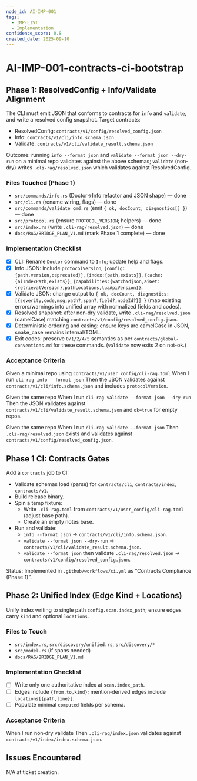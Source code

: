 ```yaml
---
node_id: AI-IMP-001
tags:
  - IMP-LIST
  - Implementation
confidence_score: 0.8
created_date: 2025-09-10
---
```


# AI-IMP-001-contracts-ci-bootstrap

## Phase 1: ResolvedConfig + Info/Validate Alignment
<!-- Define the Current issue, it's scope, and intended remediation -->
<!-- Define a single, measurable outcome. What specific state means we are done? -->
<!-- Link to project docs as relevant or present (eg, adr, imp, log) -->
The CLI must emit JSON that conforms to contracts for `info` and `validate`, and write a resolved config snapshot. Target contracts:
- ResolvedConfig: `contracts/v1/config/resolved_config.json`
- Info: `contracts/v1/cli/info.schema.json`
- Validate: `contracts/v1/cli/validate_result.schema.json`

Outcome: running `info --format json` and `validate --format json --dry-run` on a minimal repo validates against the above schemas; `validate` (non-dry) writes `.cli-rag/resolved.json` which validates against ResolvedConfig.

### Files Touched (Phase 1)
- `src/commands/info.rs` (Doctor→Info refactor and JSON shape) — done
- `src/cli.rs` (rename wiring, flags) — done
- `src/commands/validate_cmd.rs` (emit `{ ok, docCount, diagnostics[] }`) — done
- `src/protocol.rs` (ensure `PROTOCOL_VERSION`; helpers) — done
- `src/index.rs` (write `.cli-rag/resolved.json`) — done
- `docs/RAG/BRIDGE_PLAN_V1.md` (mark Phase 1 complete) — done

### Implementation Checklist
- [x] CLI: Rename `Doctor` command to `Info`; update help and flags.
- [x] Info JSON: include `protocolVersion`, `{config:{path,version,deprecated}}`, `{index:{path,exists}}`, `{cache:{aiIndexPath,exists}}`, `{capabilities:{watchNdjson,aiGet:{retrievalVersion},pathLocations,luaApiVersion}}`.
- [x] Validate JSON: change output to `{ ok, docCount, diagnostics:[{severity,code,msg,path?,span?,field?,nodeId?}] }` (map existing errors/warnings into unified array with normalized fields and codes).
- [x] Resolved snapshot: after non‑dry validate, write `.cli-rag/resolved.json` (camelCase) matching `contracts/v1/config/resolved_config.json`.
- [x] Deterministic ordering and casing: ensure keys are camelCase in JSON, snake_case remains internal/TOML.
- [x] Exit codes: preserve `0/1/2/4/5` semantics as per `contracts/global-conventions.md` for these commands. (`validate` now exits 2 on not-ok.)

### Acceptance Criteria
Given a minimal repo using `contracts/v1/user_config/cli-rag.toml`
When I run `cli-rag info --format json`
Then the JSON validates against `contracts/v1/cli/info.schema.json` and includes `protocolVersion`.

Given the same repo
When I run `cli-rag validate --format json --dry-run`
Then the JSON validates against `contracts/v1/cli/validate_result.schema.json` and `ok=true` for empty repos.

Given the same repo
When I run `cli-rag validate --format json`
Then `.cli-rag/resolved.json` exists and validates against `contracts/v1/config/resolved_config.json`.

## Phase 1 CI: Contracts Gates
Add a `contracts` job to CI:
- Validate schemas load (parse) for `contracts/cli`, `contracts/index`, `contracts/v1`.
- Build release binary.
- Spin a temp fixture:
  - Write `.cli-rag.toml` from `contracts/v1/user_config/cli-rag.toml` (adjust base path).
  - Create an empty notes base.
- Run and validate:
  - `info --format json` → `contracts/v1/cli/info.schema.json`.
  - `validate --format json --dry-run` → `contracts/v1/cli/validate_result.schema.json`.
  - `validate --format json` then validate `.cli-rag/resolved.json` → `contracts/v1/config/resolved_config.json`.

Status: Implemented in `.github/workflows/ci.yml` as “Contracts Compliance (Phase 1)”.

## Phase 2: Unified Index (Edge Kind + Locations)
Unify index writing to single path `config.scan.index_path`; ensure edges carry `kind` and optional `locations`.

### Files to Touch
- `src/index.rs`, `src/discovery/unified.rs`, `src/discovery/*`
- `src/model.rs` (if spans needed)
- `docs/RAG/BRIDGE_PLAN_V1.md`

### Implementation Checklist
- [ ] Write only one authoritative index at `scan.index_path`.
- [ ] Edges include `{from,to,kind}`; mention‑derived edges include `locations[{path,line}]`.
- [ ] Populate minimal `computed` fields per schema.

### Acceptance Criteria
When I run non‑dry validate
Then `.cli-rag/index.json` validates against `contracts/v1/index/index.schema.json`.

## Issues Encountered
N/A at ticket creation.
